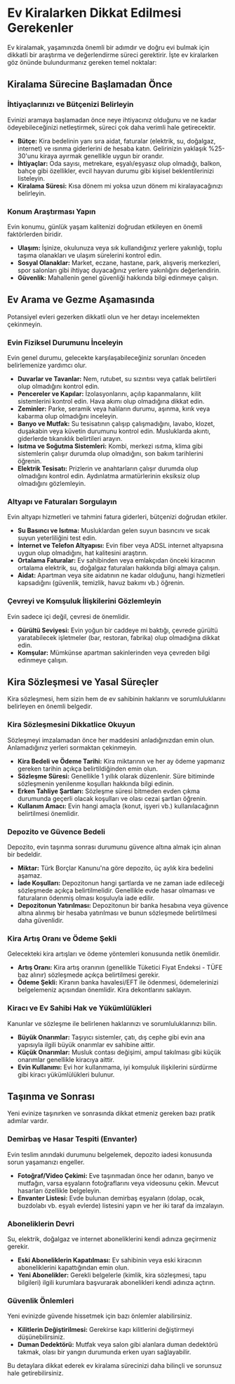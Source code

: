# Ev Kiralarken Dikkat Edilmesi Gerekenler

Ev kiralamak, yaşamınızda önemli bir adımdır ve doğru evi bulmak için dikkatli bir araştırma ve değerlendirme süreci gerektirir. İşte ev kiralarken göz önünde bulundurmanız gereken temel noktalar:

## Kiralama Sürecine Başlamadan Önce

### İhtiyaçlarınızı ve Bütçenizi Belirleyin

Evinizi aramaya başlamadan önce neye ihtiyacınız olduğunu ve ne kadar ödeyebileceğinizi netleştirmek, süreci çok daha verimli hale getirecektir.

*   **Bütçe:** Kira bedelinin yanı sıra aidat, faturalar (elektrik, su, doğalgaz, internet) ve ısınma giderlerini de hesaba katın. Gelirinizin yaklaşık %25-30'unu kiraya ayırmak genellikle uygun bir orandır.
*   **İhtiyaçlar:** Oda sayısı, metrekare, eşyalı/eşyasız olup olmadığı, balkon, bahçe gibi özellikler, evcil hayvan durumu gibi kişisel beklentilerinizi listeleyin.
*   **Kiralama Süresi:** Kısa dönem mi yoksa uzun dönem mi kiralayacağınızı belirleyin.

### Konum Araştırması Yapın

Evin konumu, günlük yaşam kalitenizi doğrudan etkileyen en önemli faktörlerden biridir.

*   **Ulaşım:** İşinize, okulunuza veya sık kullandığınız yerlere yakınlığı, toplu taşıma olanakları ve ulaşım sürelerini kontrol edin.
*   **Sosyal Olanaklar:** Market, eczane, hastane, park, alışveriş merkezleri, spor salonları gibi ihtiyaç duyacağınız yerlere yakınlığını değerlendirin.
*   **Güvenlik:** Mahallenin genel güvenliği hakkında bilgi edinmeye çalışın.

## Ev Arama ve Gezme Aşamasında

Potansiyel evleri gezerken dikkatli olun ve her detayı incelemekten çekinmeyin.

### Evin Fiziksel Durumunu İnceleyin

Evin genel durumu, gelecekte karşılaşabileceğiniz sorunları önceden belirlemenize yardımcı olur.

*   **Duvarlar ve Tavanlar:** Nem, rutubet, su sızıntısı veya çatlak belirtileri olup olmadığını kontrol edin.
*   **Pencereler ve Kapılar:** İzolasyonlarını, açılıp kapanmalarını, kilit sistemlerini kontrol edin. Hava akımı olup olmadığına dikkat edin.
*   **Zeminler:** Parke, seramik veya halıların durumu, aşınma, kırık veya kabarma olup olmadığını inceleyin.
*   **Banyo ve Mutfak:** Su tesisatının çalışıp çalışmadığını, lavabo, klozet, duşakabin veya küvetin durumunu kontrol edin. Musluklarda akıntı, giderlerde tıkanıklık belirtileri arayın.
*   **Isıtma ve Soğutma Sistemleri:** Kombi, merkezi ısıtma, klima gibi sistemlerin çalışır durumda olup olmadığını, son bakım tarihlerini öğrenin.
*   **Elektrik Tesisatı:** Prizlerin ve anahtarların çalışır durumda olup olmadığını kontrol edin. Aydınlatma armatürlerinin eksiksiz olup olmadığını gözlemleyin.

### Altyapı ve Faturaları Sorgulayın

Evin altyapı hizmetleri ve tahmini fatura giderleri, bütçenizi doğrudan etkiler.

*   **Su Basıncı ve Isıtma:** Musluklardan gelen suyun basıncını ve sıcak suyun yeterliliğini test edin.
*   **İnternet ve Telefon Altyapısı:** Evin fiber veya ADSL internet altyapısına uygun olup olmadığını, hat kalitesini araştırın.
*   **Ortalama Faturalar:** Ev sahibinden veya emlakçıdan önceki kiracının ortalama elektrik, su, doğalgaz faturaları hakkında bilgi almaya çalışın.
*   **Aidat:** Apartman veya site aidatının ne kadar olduğunu, hangi hizmetleri kapsadığını (güvenlik, temizlik, havuz bakımı vb.) öğrenin.

### Çevreyi ve Komşuluk İlişkilerini Gözlemleyin

Evin sadece içi değil, çevresi de önemlidir.

*   **Gürültü Seviyesi:** Evin yoğun bir caddeye mi baktığı, çevrede gürültü yaratabilecek işletmeler (bar, restoran, fabrika) olup olmadığına dikkat edin.
*   **Komşular:** Mümkünse apartman sakinlerinden veya çevreden bilgi edinmeye çalışın.

## Kira Sözleşmesi ve Yasal Süreçler

Kira sözleşmesi, hem sizin hem de ev sahibinin haklarını ve sorumluluklarını belirleyen en önemli belgedir.

### Kira Sözleşmesini Dikkatlice Okuyun

Sözleşmeyi imzalamadan önce her maddesini anladığınızdan emin olun. Anlamadığınız yerleri sormaktan çekinmeyin.

*   **Kira Bedeli ve Ödeme Tarihi:** Kira miktarının ve her ay ödeme yapmanız gereken tarihin açıkça belirtildiğinden emin olun.
*   **Sözleşme Süresi:** Genellikle 1 yıllık olarak düzenlenir. Süre bitiminde sözleşmenin yenilenme koşulları hakkında bilgi edinin.
*   **Erken Tahliye Şartları:** Sözleşme süresi bitmeden evden çıkma durumunda geçerli olacak koşulları ve olası cezai şartları öğrenin.
*   **Kullanım Amacı:** Evin hangi amaçla (konut, işyeri vb.) kullanılacağının belirtilmesi önemlidir.

### Depozito ve Güvence Bedeli

Depozito, evin taşınma sonrası durumunu güvence altına almak için alınan bir bedeldir.

*   **Miktar:** Türk Borçlar Kanunu'na göre depozito, üç aylık kira bedelini aşamaz.
*   **İade Koşulları:** Depozitonun hangi şartlarda ve ne zaman iade edileceği sözleşmede açıkça belirtilmelidir. Genellikle evde hasar olmaması ve faturaların ödenmiş olması koşuluyla iade edilir.
*   **Depozitonun Yatırılması:** Depozitonun bir banka hesabına veya güvence altına alınmış bir hesaba yatırılması ve bunun sözleşmede belirtilmesi daha güvenlidir.

### Kira Artış Oranı ve Ödeme Şekli

Gelecekteki kira artışları ve ödeme yöntemleri konusunda netlik önemlidir.

*   **Artış Oranı:** Kira artış oranının (genellikle Tüketici Fiyat Endeksi - TÜFE baz alınır) sözleşmede açıkça belirtilmesi gerekir.
*   **Ödeme Şekli:** Kiranın banka havalesi/EFT ile ödenmesi, ödemelerinizi belgelemeniz açısından önemlidir. Kira dekontlarını saklayın.

### Kiracı ve Ev Sahibi Hak ve Yükümlülükleri

Kanunlar ve sözleşme ile belirlenen haklarınızı ve sorumluluklarınızı bilin.

*   **Büyük Onarımlar:** Taşıyıcı sistemler, çatı, dış cephe gibi evin ana yapısıyla ilgili büyük onarımlar ev sahibine aittir.
*   **Küçük Onarımlar:** Musluk contası değişimi, ampul takılması gibi küçük onarımlar genellikle kiracıya aittir.
*   **Evin Kullanımı:** Evi hor kullanmama, iyi komşuluk ilişkilerini sürdürme gibi kiracı yükümlülükleri bulunur.

## Taşınma ve Sonrası

Yeni evinize taşınırken ve sonrasında dikkat etmeniz gereken bazı pratik adımlar vardır.

### Demirbaş ve Hasar Tespiti (Envanter)

Evin teslim anındaki durumunu belgelemek, depozito iadesi konusunda sorun yaşamanızı engeller.

*   **Fotoğraf/Video Çekimi:** Eve taşınmadan önce her odanın, banyo ve mutfağın, varsa eşyaların fotoğraflarını veya videosunu çekin. Mevcut hasarları özellikle belgeleyin.
*   **Envanter Listesi:** Evde bulunan demirbaş eşyaların (dolap, ocak, buzdolabı vb. eşyalı evlerde) listesini yapın ve her iki taraf da imzalayın.

### Aboneliklerin Devri

Su, elektrik, doğalgaz ve internet aboneliklerini kendi adınıza geçirmeniz gerekir.

*   **Eski Aboneliklerin Kapatılması:** Ev sahibinin veya eski kiracının aboneliklerini kapattığından emin olun.
*   **Yeni Abonelikler:** Gerekli belgelerle (kimlik, kira sözleşmesi, tapu bilgileri) ilgili kurumlara başvurarak abonelikleri kendi adınıza açtırın.

### Güvenlik Önlemleri

Yeni evinizde güvende hissetmek için bazı önlemler alabilirsiniz.

*   **Kilitlerin Değiştirilmesi:** Gerekirse kapı kilitlerini değiştirmeyi düşünebilirsiniz.
*   **Duman Dedektörü:** Mutfak veya salon gibi alanlara duman dedektörü takmak, olası bir yangın durumunda erken uyarı sağlayabilir.

Bu detaylara dikkat ederek ev kiralama sürecinizi daha bilinçli ve sorunsuz hale getirebilirsiniz.